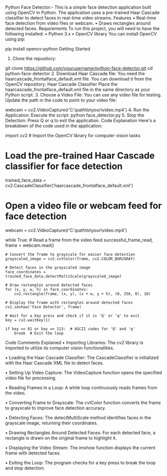 Python Face Detector:-
This is a simple face detection application built using OpenCV in Python. The application uses a pre-trained Haar Cascade classifier to detect faces in real-time video streams.
Features
•	Real-time face detection from video files or webcam.
•	Draws rectangles around detected faces.
Requirements
To run this project, you will need to have the following installed:
•	Python 3.x
•	OpenCV library
You can install OpenCV using pip:

pip install opencv-python
Getting Started
1.	Clone the repository:

git clone https://github.com/yourusername/python-face-detector.git
cd python-face-detector
2.	Download Haar Cascade file:
You need the haarcascade_frontalface_default.xml file. You can download it from the OpenCV repository:
Haar Cascade Classifier
Place the haarcascade_frontalface_default.xml file in the same directory as your Python script.
3.	Choose a Video File:
You can use any video file for testing. Update the path in the code to point to your video file:

webcam = cv2.VideoCapture(r'C:\path\to\your\video.mp4')
4.	Run the Application:
Execute the script:
python face_detector.py
5.	Stop the Detection:
Press Q or q to exit the application.
Code Explanation
Here's a breakdown of the code used in the application:

import cv2  # Import the OpenCV library for computer vision tasks

# Load the pre-trained Haar Cascade classifier for face detection
trained_face_data = cv2.CascadeClassifier('haarcascade_frontalface_default.xml')

# Open a video file or webcam feed for face detection
webcam = cv2.VideoCapture(r'C:\path\to\your\video.mp4')

while True:
    # Read a frame from the video feed
    successful_frame_read, frame = webcam.read()
    
    # Convert the frame to grayscale for easier face detection
    grayscaled_image = cv2.cvtColor(frame, cv2.COLOR_BGR2GRAY)
    
    # Detect faces in the grayscaled image
    face_coordinates = trained_face_data.detectMultiScale(grayscaled_image)
    
    # Draw rectangles around detected faces
    for (x, y, w, h) in face_coordinates:
        cv2.rectangle(frame, (x, y), (x + w, y + h), (0, 256, 0), 10)
    
    # Display the frame with rectangles around detected faces
    cv2.imshow('Face Detector', frame)
    
    # Wait for a key press and check if it is 'Q' or 'q' to exit
    key = cv2.waitKey(1)
    
    if key == 81 or key == 113:  # ASCII codes for 'Q' and 'q'
        break  # Exit the loop
Code Comments Explained
•	Importing Libraries: The cv2 library is imported to utilize its computer vision functionalities.

•	Loading the Haar Cascade Classifier: The CascadeClassifier is initialized with the Haar Cascade XML file to detect faces.

•	Setting Up Video Capture: The VideoCapture function opens the specified video file for processing.

•	Reading Frames in a Loop: A while loop continuously reads frames from the video.

•	Converting Frame to Grayscale: The cvtColor function converts the frame to grayscale to improve face detection accuracy.

•	Detecting Faces: The detectMultiScale method identifies faces in the grayscale image, returning their coordinates.

•	Drawing Rectangles Around Detected Faces: For each detected face, a rectangle is drawn on the original frame to highlight it.

•	Displaying the Video Stream: The imshow function displays the current frame with detected faces.

•	Exiting the Loop: The program checks for a key press to break the loop and stop detection.
